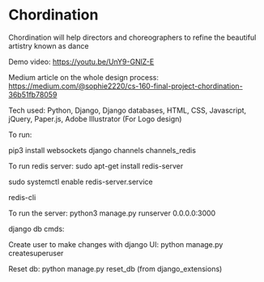 # Chordination
Chordination will help directors and choreographers to refine the beautiful artistry known as dance


Demo video: https://youtu.be/UnY9-GNlZ-E

Medium article on the whole design process: https://medium.com/@sophie2220/cs-160-final-project-chordination-36b51fb78059

Tech used: Python, Django, Django databases, HTML, CSS, Javascript, jQuery, Paper.js, Adobe Illustrator (For Logo design)

To run: 

pip3 install websockets django channels channels_redis

To run redis server: 
sudo apt-get install redis-server

sudo systemctl enable redis-server.service

redis-cli

To run the server: 
python3 manage.py runserver 0.0.0.0:3000

django db cmds:

Create user to make changes with django UI: python manage.py createsuperuser

Reset db: python manage.py reset_db (from django_extensions)

